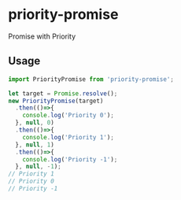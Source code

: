 # priority-promise

Promise with Priority

## Usage

```js
import PriorityPromise from 'priority-promise';

let target = Promise.resolve();
new PriorityPromise(target)
  .then(()=>{
    console.log('Priority 0');
  }, null, 0)
  .then(()=>{
    console.log('Priority 1');
  }, null, 1)
  .then(()=>{
    console.log('Priority -1');
  }, null, -1);
// Priority 1
// Priority 0
// Priority -1
```